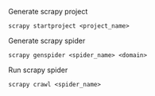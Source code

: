 Generate scrapy project
```
scrapy startproject <project_name>
```

Generate scrapy spider
```
scrapy genspider <spider_name> <domain>
```

Run scrapy spider
```
scrapy crawl <spider_name>
```

